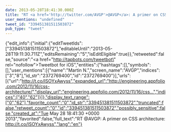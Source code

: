 ```yaml
---
date: 2013-05-28T18:41:30.000Z
title: "RT <a href='http://twitter.com/AVGP'>@AVGP</a>: A primer on CSS architecture: http://t.co/ISOYxAwyss″"
user_mentions: "undefined"
tweet_id: "339451381511503872"
pub_type: "tweet"
---
```

{"edit_info":{"initial":{"editTweetIds":["339451381511503872"],"editableUntil":"2013-05-28T19:11:30.711Z","editsRemaining":"5","isEditEligible":true}},"retweeted":false,"source":"<a href=\"http://tapbots.com/tweetbot\" rel=\"nofollow\">Tweetbot for iOS</a>","entities":{"hashtags":[],"symbols":[],"user_mentions":[{"name":"Martin N.","screen_name":"AVGP","indices":["3","8"],"id_str":"2372769400","id":"2372769400"}],"urls":[{"url":"http://t.co/ISOYxAwyss","expanded_url":"http://engineering.appfolio.com/2012/11/16/css-architecture/","display_url":"engineering.appfolio.com/2012/11/16/css…","indices":["40","62"]}]},"display_text_range":["0","62"],"favorite_count":"0","id_str":"339451381511503872","truncated":false,"retweet_count":"0","id":"339451381511503872","possibly_sensitive":false,"created_at":"Tue May 28 18:41:30 +0000 2013","favorited":false,"full_text":"RT @AVGP: A primer on CSS architecture: http://t.co/ISOYxAwyss","lang":"en"}
